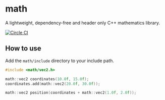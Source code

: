 # math
A lightweight, dependency-free and header only C++ mathematics library.

[![Circle CI](https://circleci.com/gh/madureira/math.svg?style=svg)](https://circleci.com/gh/madureira/math)

## How to use

Add the `math/include` directory to your include path.

```c
#include <math/vec2.h>

math::vec2 coordinates(10.0f, 15.0f);
coordinates.add(math::vec2(20.0f, 30.0f));

math::vec2 position(coordinates + math::vec2(1.0f, 2.0f));
```
